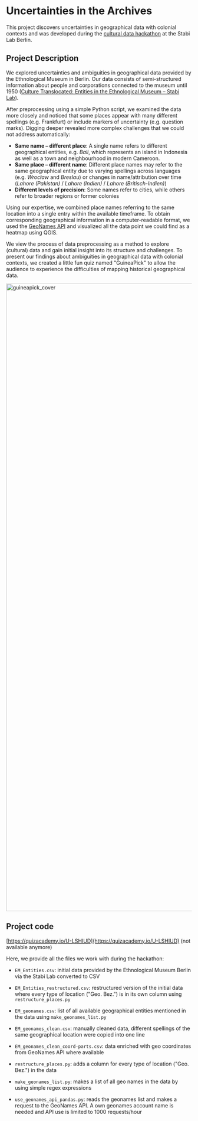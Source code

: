 # Uncertainties in the Archives
This project discovers uncertainties in geographical data with colonial contexts and was developed during the [cultural data hackathon](https://lab.sbb.berlin/culture-explore-data/) at the Stabi Lab Berlin.

## Project Description
We explored uncertainties and ambiguities in geographical data provided by the Ethnological Museum in Berlin. Our data consists of semi-structured information about people and corporations connected to the museum until 1950 ([Culture Translocated: Entities in the Ethnological Museum – Stabi Lab](https://lab.sbb.berlin/culture-translocated/)).

After preprocessing using a simple Python script, we examined the data more closely and noticed that some places appear with many different spellings (e.g. Frankfurt) or include markers of uncertainty (e.g. question marks). Digging deeper revealed more complex challenges that we could not address automatically:
- **Same name – different place**: A single name refers to different geographical entities, e.g. *Bali*, which represents an island in Indonesia as well as a town and neighbourhood in modern Cameroon.
- **Same place – different name**: Different place names may refer to the same geographical entity due to varying spellings across languages (e.g. *Wrocław* and *Breslau*) or changes in name/attribution over time (*Lahore (Pakistan)* / *Lahore (Indien)* / *Lahore (Britisch-Indien)*)
- **Different levels of precision**: Some names refer to cities, while others refer to broader regions or former colonies

Using our expertise, we combined place names referring to the same location into a single entry within the available timeframe. To obtain corresponding geographical information in a computer-readable format, we used the [GeoNames API](https://www.geonames.org/export/web-services.html) and visualized all the data point we could find as a heatmap using QGIS.

We view the process of data preprocessing as a method to explore (cultural) data and gain initial insight into its structure and challenges.
To present our findings about ambiguities in geographical data with colonial contexts, we created a little fun quiz named "GuineaPick" to allow the audience to experience the difficulties of mapping historical geographical data.

<img width="2500" height="1700" alt="guineapick_cover" src="https://github.com/user-attachments/assets/256cc0c5-f924-434e-9f0a-0b3c57e8effe" />

## Project code
[https://quizacademy.io/U-LSHIUD](https://quizacademy.io/U-LSHIUD) (not available anymore)

Here, we provide all the files we work with during the hackathon:
- `EM_Entities.csv`: initial data provided by the Ethnological Museum Berlin via the Stabi Lab converted to CSV
- `EM_Entities_restructured.csv`: restructured version of the initial data where every type of location ("Geo. Bez.") is in its own column using `restructure_places.py`
- `EM_geonames.csv`: list of all available geographical entities mentioned in the data using `make_geonames_list.py`
- `EM_geonames_clean.csv`: manually cleaned data, different spellings of the same geographical location were copied into one line
- `EM_geonames_clean_coord-parts.csv`: data enriched with geo coordinates from GeoNames API where available

- `restructure_places.py`: adds a column for every type of location ("Geo. Bez.") in the data
- `make_geonames_list.py`: makes a list of all geo names in the data by using simple regex expressions
- `use_geonames_api_pandas.py`: reads the geonames list and makes a request to the GeoNames API. A own geonames account name is needed and API use is limited to 1000 requests/hour
